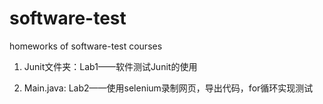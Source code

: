 # software-test
homeworks of software-test courses

1. Junit文件夹：Lab1——软件测试Junit的使用

2. Main.java: Lab2——使用selenium录制网页，导出代码，for循环实现测试

